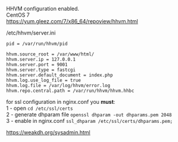 HHVM configuration enabled.<br/>
CentOS 7 <br/>
https://yum.gleez.com/7/x86_64/repoview/hhvm.html <br/>

/etc/hhvm/server.ini 
```
pid = /var/run/hhvm/pid

hhvm.source_root = /var/www/html/
hhvm.server.ip = 127.0.0.1
hhvm.server.port = 9001
hhvm.server.type = fastcgi
hhvm.server.default_document = index.php
hhvm.log.use_log_file = true
hhvm.log.file = /var/log/hhvm/error.log
hhvm.repo.central.path = /var/run/hhvm/hhvm.hhbc
```

for ssl configuration in nginx.conf you **must**: <br/>
1 - open    `cd /etc/ssl/certs` <br/>
2 - generate dhparam file    `openssl dhparam -out dhparams.pem 2048` <br/>
3 - enable in nginx.conf  `ssl_dhparam /etc/ssl/certs/dhparams.pem;` <br/>


https://weakdh.org/sysadmin.html
